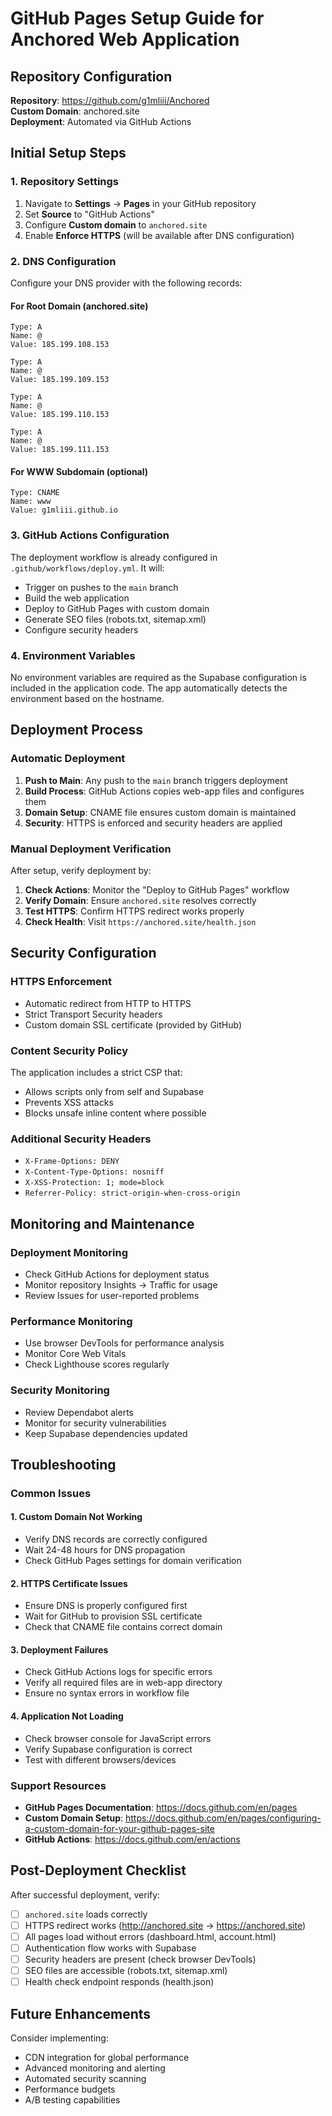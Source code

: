 # GitHub Pages Setup Guide for Anchored Web Application

## Repository Configuration

**Repository**: https://github.com/g1mliii/Anchored  
**Custom Domain**: anchored.site  
**Deployment**: Automated via GitHub Actions

## Initial Setup Steps

### 1. Repository Settings

1. Navigate to **Settings** → **Pages** in your GitHub repository
2. Set **Source** to "GitHub Actions"
3. Configure **Custom domain** to `anchored.site`
4. Enable **Enforce HTTPS** (will be available after DNS configuration)

### 2. DNS Configuration

Configure your DNS provider with the following records:

#### For Root Domain (anchored.site)
```
Type: A
Name: @
Value: 185.199.108.153
```
```
Type: A  
Name: @
Value: 185.199.109.153
```
```
Type: A
Name: @  
Value: 185.199.110.153
```
```
Type: A
Name: @
Value: 185.199.111.153
```

#### For WWW Subdomain (optional)
```
Type: CNAME
Name: www
Value: g1mliii.github.io
```

### 3. GitHub Actions Configuration

The deployment workflow is already configured in `.github/workflows/deploy.yml`. It will:

- Trigger on pushes to the `main` branch
- Build the web application
- Deploy to GitHub Pages with custom domain
- Generate SEO files (robots.txt, sitemap.xml)
- Configure security headers

### 4. Environment Variables

No environment variables are required as the Supabase configuration is included in the application code. The app automatically detects the environment based on the hostname.

## Deployment Process

### Automatic Deployment

1. **Push to Main**: Any push to the `main` branch triggers deployment
2. **Build Process**: GitHub Actions copies web-app files and configures them
3. **Domain Setup**: CNAME file ensures custom domain is maintained
4. **Security**: HTTPS is enforced and security headers are applied

### Manual Deployment Verification

After setup, verify deployment by:

1. **Check Actions**: Monitor the "Deploy to GitHub Pages" workflow
2. **Verify Domain**: Ensure `anchored.site` resolves correctly
3. **Test HTTPS**: Confirm HTTPS redirect works properly
4. **Check Health**: Visit `https://anchored.site/health.json`

## Security Configuration

### HTTPS Enforcement
- Automatic redirect from HTTP to HTTPS
- Strict Transport Security headers
- Custom domain SSL certificate (provided by GitHub)

### Content Security Policy
The application includes a strict CSP that:
- Allows scripts only from self and Supabase
- Prevents XSS attacks
- Blocks unsafe inline content where possible

### Additional Security Headers
- `X-Frame-Options: DENY`
- `X-Content-Type-Options: nosniff`
- `X-XSS-Protection: 1; mode=block`
- `Referrer-Policy: strict-origin-when-cross-origin`

## Monitoring and Maintenance

### Deployment Monitoring
- Check GitHub Actions for deployment status
- Monitor repository Insights → Traffic for usage
- Review Issues for user-reported problems

### Performance Monitoring
- Use browser DevTools for performance analysis
- Monitor Core Web Vitals
- Check Lighthouse scores regularly

### Security Monitoring
- Review Dependabot alerts
- Monitor for security vulnerabilities
- Keep Supabase dependencies updated

## Troubleshooting

### Common Issues

#### 1. Custom Domain Not Working
- Verify DNS records are correctly configured
- Wait 24-48 hours for DNS propagation
- Check GitHub Pages settings for domain verification

#### 2. HTTPS Certificate Issues
- Ensure DNS is properly configured first
- Wait for GitHub to provision SSL certificate
- Check that CNAME file contains correct domain

#### 3. Deployment Failures
- Check GitHub Actions logs for specific errors
- Verify all required files are in web-app directory
- Ensure no syntax errors in workflow file

#### 4. Application Not Loading
- Check browser console for JavaScript errors
- Verify Supabase configuration is correct
- Test with different browsers/devices

### Support Resources

- **GitHub Pages Documentation**: https://docs.github.com/en/pages
- **Custom Domain Setup**: https://docs.github.com/en/pages/configuring-a-custom-domain-for-your-github-pages-site
- **GitHub Actions**: https://docs.github.com/en/actions

## Post-Deployment Checklist

After successful deployment, verify:

- [ ] `anchored.site` loads correctly
- [ ] HTTPS redirect works (http://anchored.site → https://anchored.site)
- [ ] All pages load without errors (dashboard.html, account.html)
- [ ] Authentication flow works with Supabase
- [ ] Security headers are present (check browser DevTools)
- [ ] SEO files are accessible (robots.txt, sitemap.xml)
- [ ] Health check endpoint responds (health.json)

## Future Enhancements

Consider implementing:
- CDN integration for global performance
- Advanced monitoring and alerting
- Automated security scanning
- Performance budgets
- A/B testing capabilities